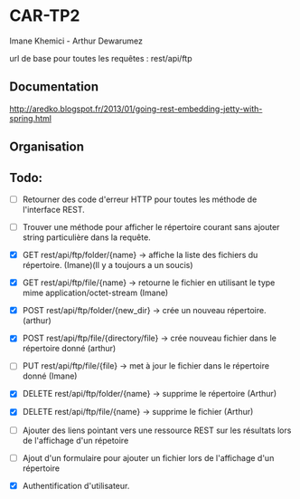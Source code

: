 CAR-TP2
=======
Imane Khemici - Arthur Dewarumez

url de base pour toutes les requêtes :
	rest/api/ftp

Documentation
-------------
http://aredko.blogspot.fr/2013/01/going-rest-embedding-jetty-with-spring.html

Organisation
------------


Todo:
-----
- [ ] Retourner des code d'erreur HTTP pour toutes les méthode de l'interface REST.
- [ ] Trouver une méthode pour afficher le répertoire courant sans ajouter string particulière dans la requête.
- [x] GET rest/api/ftp/folder/{name} -> affiche la liste des fichiers du répertoire. (Imane)(Il y a toujours a un soucis)
- [x] GET rest/api/ftp/file/{name} -> retourne le fichier en utilisant le type mime application/octet-stream (Imane)

- [x] POST rest/api/ftp/folder/{new_dir} -> crée un nouveau répertoire. (arthur)
- [x] POST rest/api/ftp/file/{directory/file} -> crée nouveau fichier dans le répertoire donné (arthur)

- [ ] PUT rest/api/ftp/file/{file} -> met à jour le fichier dans le répertoire donné (Imane)

- [x] DELETE rest/api/ftp/folder/{name} -> supprime le répertoire (Arthur)
- [x] DELETE rest/api/ftp/file/{name} -> supprime le fichier (Arthur)

- [ ] Ajouter des liens pointant vers une ressource REST sur les résultats lors de l'affichage d'un répetoire

- [ ] Ajout d'un formulaire pour ajouter un fichier lors de l'affichage d'un répertoire

- [x] Authentification d'utilisateur.
